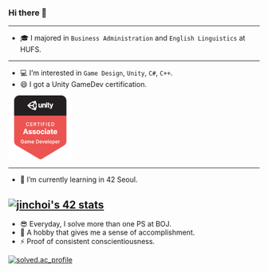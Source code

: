 ### Hi there 👋
---
- 🎓 I majored in `Business Administration` and `English Linguistics` at HUFS.
---
- 💻 I’m interested in `Game Design`, `Unity`, `C#`, `C++`.
- 😄 I got a Unity GameDev certification.

[![unity-certification](./unity-certified-associate-game-developer.png)](https://www.credly.com/badges/50d3c8f2-8214-4f0d-b3d3-6948c5c86501/public_url)

---
- 🌱 I’m currently learning in 42 Seoul.

[![jinchoi's 42 stats](https://badge42.vercel.app/api/v2/cl2t70h22003009l8p6l76hr7/stats?cursusId=21&coalitionId=86)](https://profile.intra.42.fr/users/jinchoi)
---
- 😎 Everyday, I solve more than one PS at BOJ.
- 🤪 A hobby that gives me a sense of accomplishment.
- ⚡ Proof of consistent conscientiousness.

[![solved.ac_profile](http://mazassumnida.wtf/api/v2/generate_badge?boj=jyou717)](https://solved.ac/profile/jyou717)

<!--
**soo-bak/soo-bak** is a ✨ _special_ ✨ repository because its `README.md` (this file) appears on your GitHub profile.

[![jyou717](https://solvedac-readme-badge.herokuapp.com/api/v1/badge?user=jyou717&theme=onedark&size=small&compact=1&use_back_color=1&use_border=0&use_shadow=1)](https://solved.ac/profile/jyou717)

Here are some ideas to get you started:

- 🔭 I’m currently working on ...
- 🌱 I’m currently learning ...
- 👯 I’m looking to collaborate on ...
- 🤔 I’m looking for help with ...
- 💬 Ask me about ...
- 📫 How to reach me: ...
- 😄 Pronouns: ...
- ⚡ Fun fact: ... 🤪
-->
